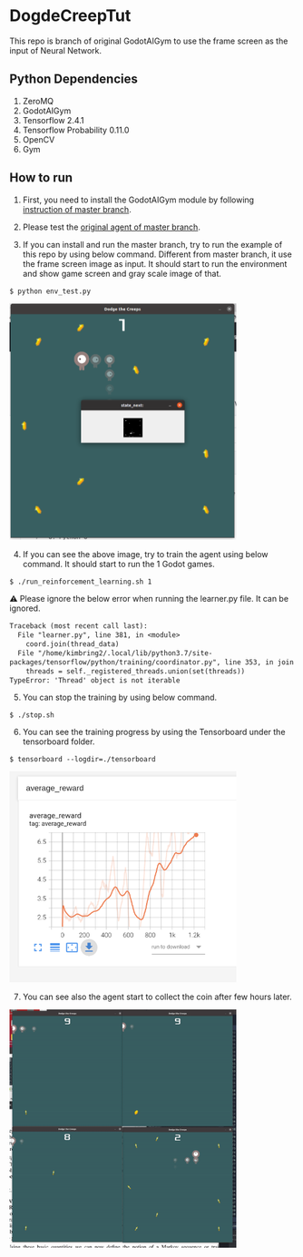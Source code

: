 # DogdeCreepTut
This repo is branch of original GodotAIGym to use the frame screen as the input of Neural Network.

## Python Dependencies
1. ZeroMQ
2. GodotAIGym
4. Tensorflow 2.4.1
5. Tensorflow Probability 0.11.0
6. OpenCV
7. Gym

## How to run
1. First, you need to install the GodotAIGym module by following [instruction of master branch](https://github.com/lupoglaz/GodotAIGym).
2. Please test the [original agent of master branch](https://github.com/lupoglaz/GodotAIGym/tree/master/Tutorials/InvPendulumTut).

3. If you can install and run the master branch, try to run the example of this repo by using below command. Different from master branch, it use the frame screen image as input. It should start to run the environment and show game screen and gray scale image of that. 
```
$ python env_test.py
```

<img src="images/image_1.png" width="400" title="env_test.py image">

4. If you can see the above image, try to train the agent using below command. It should start to run the 1 Godot games.
```
$ ./run_reinforcement_learning.sh 1
```

:warning:  Please ignore the below error when running the learner.py file. It can be ignored.
```
Traceback (most recent call last):
  File "learner.py", line 381, in <module>
    coord.join(thread_data)
  File "/home/kimbring2/.local/lib/python3.7/site-packages/tensorflow/python/training/coordinator.py", line 353, in join
    threads = self._registered_threads.union(set(threads))
TypeError: 'Thread' object is not iterable
```

5. You can stop the training by using below command.
```
$ ./stop.sh
```

6. You can see the training progress by using the Tensorboard under the tensorboard folder.
```
$ tensorboard --logdir=./tensorboard
```

<img src="images/reward_graph.png" width="400" title="tensorboard reward graph">

7. You can see also the agent start to collect the coin after few hours later.
<img src="images/training_result.gif" width="400" title="training result">
